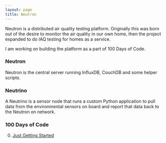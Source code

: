 ```yaml
---
layout: page
title: Neutron
---
```


Neutron is a distributed air quality testing platform. Originally this was born out of the desire to monitor the air quality in our own home, then the project expanded to do IAQ testing for homes as a service. 

I am working on building the platform as a part of 100 Days of Code.

### Neutron

Neutron is the central server running InfluxDB, CouchDB and some helper scripts.

### Neutrino

A Neutrino is a sensor node that runs a custom Python application to pull data from the environmental sensors on board and report that data back to the Neutron on network.

### 100 Days of Code

<ol start="0">
    <li><a href="/100doc-2021-day0/">Just Getting Started</a></li>
</ol>